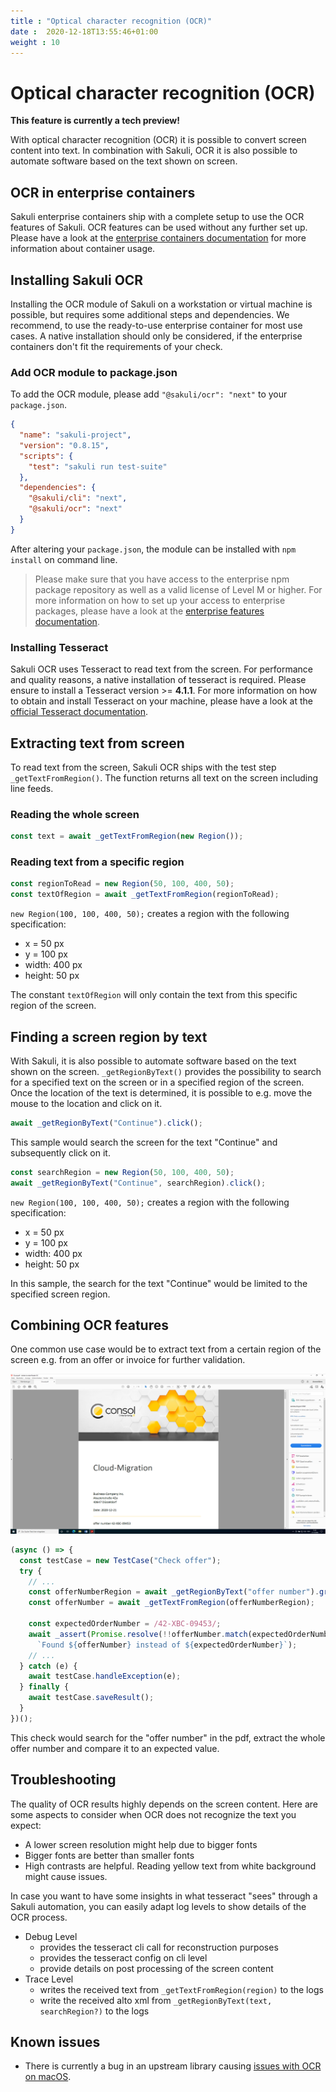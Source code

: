 ```yaml
---
title : "Optical character recognition (OCR)"
date :  2020-12-18T13:55:46+01:00
weight : 10
---
```


# Optical character recognition (OCR)

**This feature is currently a tech preview!**

With optical character recognition (OCR) it is possible to convert screen content into text. In combination with Sakuli, 
OCR it is also possible to automate software based on the text shown on screen.

## OCR in enterprise containers
Sakuli enterprise containers ship with a complete setup to use the OCR features of Sakuli. OCR features can be used
without any further set up. Please have a look at the 
[enterprise containers documentation](/docs/enterprise_features/container) for more information about container usage.

## Installing Sakuli OCR
Installing the OCR module of Sakuli on a workstation or virtual machine is possible, but requires some additional steps
and dependencies. We recommend, to use the ready-to-use enterprise container for most use cases. A native installation
should only be considered, if the enterprise containers don't fit the requirements of your check.

### Add OCR module to package.json
To add the OCR module, please add `"@sakuli/ocr": "next"` to your `package.json`.

```json
{
  "name": "sakuli-project",
  "version": "0.8.15",
  "scripts": {
    "test": "sakuli run test-suite"
  },
  "dependencies": {
    "@sakuli/cli": "next",
    "@sakuli/ocr": "next"
  }
}
```

After altering your `package.json`, the module can be installed with `npm install` on command line.

> Please make sure that you have access to the enterprise npm package repository as well as a valid license of Level M
> or higher. For more information on how to set up your access to enterprise packages, please have a look at the 
> [enterprise features documentation](/docs/enterprise_features).

### Installing Tesseract
Sakuli OCR uses Tesseract to read text from the screen. For performance and quality reasons, a native installation of 
tesseract is required. Please ensure to install a Tesseract version >= **4.1.1**. For more information on how to obtain
and install Tesseract on your machine, please have a look at the
[official Tesseract documentation](https://github.com/tesseract-ocr/tessdoc/blob/master/Downloads.md).

## Extracting text from screen
To read text from the screen, Sakuli OCR ships with the test step `_getTextFromRegion()`. The function returns all text
on the screen including line feeds.

### Reading the whole screen
```typescript
const text = await _getTextFromRegion(new Region());
```

### Reading text from a specific region
```typescript
const regionToRead = new Region(50, 100, 400, 50);
const textOfRegion = await _getTextFromRegion(regionToRead);
```

`new Region(100, 100, 400, 50);` creates a region with the following specification:
- x = 50 px
- y = 100 px
- width: 400 px
- height: 50 px

The constant `textOfRegion` will only contain the text from this specific region of the screen.


## Finding a screen region by text
With Sakuli, it is also possible to automate software based on the text shown on the screen. `_getRegionByText()`
provides the possibility to search for a specified text on the screen or in a specified region of the screen. Once the
location of the text is determined, it is possible to e.g. move the mouse to the location and click on it. 

```typescript
await _getRegionByText("Continue").click();
```
This sample would search the screen for the text "Continue" and subsequently click on it.

```typescript
const searchRegion = new Region(50, 100, 400, 50);
await _getRegionByText("Continue", searchRegion).click();
```

`new Region(100, 100, 400, 50);` creates a region with the following specification:
- x = 50 px
- y = 100 px
- width: 400 px
- height: 50 px

In this sample, the search for the text "Continue" would be limited to the specified screen region.

## Combining OCR features
One common use case would be to extract text from a certain region of the screen e.g. from an offer or invoice for
further validation.   

![offer](/images/consol_offer.png)

```typescript {hl_lines=["5-6"]}
(async () => {
  const testCase = new TestCase("Check offer");
  try {
    // ...
    const offerNumberRegion = await _getRegionByText("offer number").grow(10);
    const offerNumber = await _getTextFromRegion(offerNumberRegion);
    
    const expectedOrderNumber = /42-XBC-09453/;
    await _assert(Promise.resolve(!!offerNumber.match(expectedOrderNumber)),
      `Found ${offerNumber} instead of ${expectedOrderNumber}`);
    // ...
  } catch (e) {
    await testCase.handleException(e);
  } finally {
    await testCase.saveResult();
  }
})();
```

This check would search for the "offer number" in the pdf, extract the whole offer number and compare it to an expected
value.

## Troubleshooting
The quality of OCR results highly depends on the screen content. Here are some aspects to consider when OCR does not
recognize the text you expect:

- A lower screen resolution might help due to bigger fonts
- Bigger fonts are better than smaller fonts
- High contrasts are helpful. Reading yellow text from white background might cause issues.
  
In case you want to have some insights in what tesseract "sees" through a Sakuli automation, you can easily adapt log
levels to show details of the OCR process.

- Debug Level
  - provides the tesseract cli call for reconstruction purposes
  - provides the tesseract config on cli level 
  - provide details on post processing of the screen content
- Trace Level
  - writes the received text from `_getTextFromRegion(region)` to the logs
  - write the received alto xml from `_getRegionByText(text, searchRegion?)` to the logs
  
## Known issues
- There is currently a bug in an upstream library causing [issues with OCR on macOS](https://github.com/nut-tree/nut.js/issues/194).